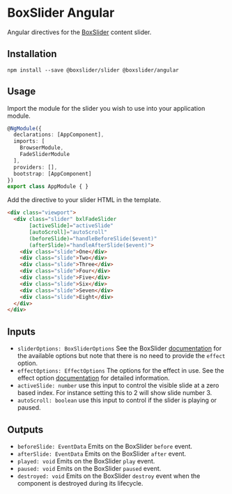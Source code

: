 BoxSlider Angular
=== 

Angular directives for the [BoxSlider](https://github.com/boxslider/slider) content 
slider.

Installation
---
```
npm install --save @boxslider/slider @boxslider/angular
```

Usage
---

Import the module for the slider you wish to use into your application module.

```typescript
@NgModule({
  declarations: [AppComponent],
  imports: [
    BrowserModule,
    FadeSliderModule
  ],
  providers: [],
  bootstrap: [AppComponent]
})
export class AppModule { }
```

Add the directive to your slider HTML in the template.

```html
<div class="viewport">
  <div class="slider" bxlFadeSlider 
       [activeSlide]="activeSlide" 
       [autoScroll]="autoScroll"
       (beforeSlide)="handleBeforeSlide($event)"
       (afterSlide)="handleAfterSlide($event)">
    <div class="slide">One</div>
    <div class="slide">Two</div>
    <div class="slide">Three</div>
    <div class="slide">Four</div>
    <div class="slide">Five</div>
    <div class="slide">Six</div>
    <div class="slide">Seven</div>
    <div class="slide">Eight</div>
  </div>
</div>
```

Inputs
---

* `sliderOptions: BoxSliderOptions` See the BoxSlider [documentation](https://github.com/boxslider/slider#options)
  for the available options but note that there is no need to provide the `effect` option.
* `effectOptions: EffectOptions` The options for the effect in use. See the effect option 
  [documentation](https://github.com/boxslider/slider#effect-options) for detailed information.
* `activeSlide: number` use this input to control the visible slide at a zero based
  index. For instance setting this to 2 will show slide number 3. 
* `autoScroll: boolean` use this input to control if the slider is playing or paused.

Outputs
---

* `beforeSlide: EventData` Emits on the BoxSlider `before` event.
* `afterSlide: EventData` Emits on the BoxSlider `after` event.
* `played: void` Emits on the BoxSlider `play` event.
* `paused: void` Emits on the BoxSlider `paused` event.
* `destroyed: void` Emits on the BoxSlider `destroy` event when the component is
  destroyed during its lifecycle.
